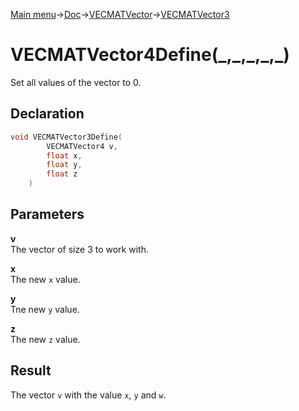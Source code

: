 [Main menu](../../../../Readme.md)->[Doc](../../../VECMATKit.md)->[VECMATVector](../../VECMATVector.md)->[VECMATVector3](../../VECMATVector3.md)

# VECMATVector4Define(\_,\_,\_,\_,\_)
Set all values of the vector to 0.

## **Declaration**
```C
void VECMATVector3Define(
        VECMATVector4 v,
        float x,
        float y,
        float z
    )
```

## **Parameters**
**v**\
The vector of size 3 to work with.

**x**\
The new `x` value.

**y**\
Tne new `y` value.

**z**\
The new `z` value.

## **Result**
The vector `v` with the value `x`, `y` and `w`.
